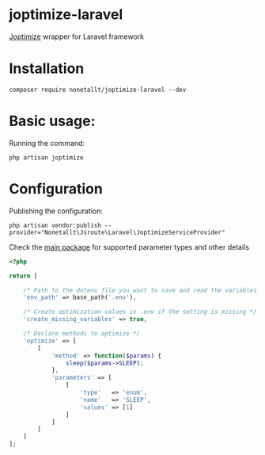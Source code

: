 # joptimize-laravel
[Joptimize](https://github.com/nonetallt/joptimize) wrapper for Laravel framework

# Installation
```
composer require nonetallt/joptimize-laravel --dev
```

# Basic usage:

Running the command:
```
php artisan joptimize
```

# Configuration

Publishing the configuration:
```
php artisan vendor:publish --provider="Nonetallt\Jsroute\Laravel\JoptimizeServiceProvider"
```

Check the [main package](https://github.com/nonetallt/joptimize) for supported parameter types and other details
```php
<?php

return [

    /* Path to the dotenv file you want to save and read the variables from */
    'env_path' => base_path('.env'),

    /* Create optimization values in .env if the setting is missing */
    'create_missing_variables' => true,

    /* Declare methods to optimize */
    'optimize' => [
        [
            'method' => function($params) {
                sleep($params->SLEEP);
            },
            'parameters' => [
                [
                    'type'   => 'enum',
                    'name'   => 'SLEEP',
                    'values' => [1]
                ]
            ]
        ]
    ]
];
```

